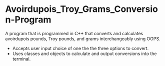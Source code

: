 # Avoirdupois_Troy_Grams_Conversion-Program

A program that is programmed in C++ that converts and calculates avoirdupois pounds, Troy pounds, and grams interchangeably using OOPS.

- Accepts user input choice of one the the three options to convert.
- Uses classes and objects to calculate and output conversions into the terminal.

